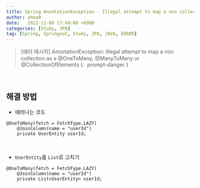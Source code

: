 ```yaml
---
title: Spring AnnotationException - Illegal attempt to map a non collection as a @OneToMany, @ManyToMany or @CollectionOfElements
author: ahma0
date:   2022-11-09 17:49:00 +0900
categories: [Study, JPA]
tag: [Spring, Springoot, Study, JPA, JAVA, ERROR]
---
```


> [에러 메시지] AnnotationException: Illegal attempt to map a non collection as a @OneToMany, @ManyToMany or @CollectionOfElements
{: .prompt-danger }

<br>

## 해결 방법

- 에러나는 코드

```
@OneToMany(fetch = FetchType.LAZY)
    @JoinColumn(name = "userId")
    private UserEntity userId;
```

<br>

- `UserEntity`를 `List`로 고치기

```
@OneToMany(fetch = FetchType.LAZY)
    @JoinColumn(name = "userId")
    private List<UserEntity> userId;
```
